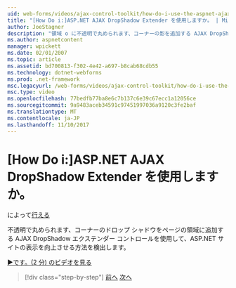 ```yaml
---
uid: web-forms/videos/ajax-control-toolkit/how-do-i-use-the-aspnet-ajax-dropshadow-extender
title: "[How Do i:]ASP.NET AJAX DropShadow Extender を使用しますか。 | Microsoft Docs"
author: JoeStagner
description: "領域 o に不透明で丸められます、コーナーの影を追加する AJAX DropShadow エクステンダー コントロールを使用して、ASP.NET サイトの表示を向上させる方法を検出してください."
ms.author: aspnetcontent
manager: wpickett
ms.date: 02/01/2007
ms.topic: article
ms.assetid: bd700813-f302-4e42-a697-b8cab68cdb55
ms.technology: dotnet-webforms
ms.prod: .net-framework
msc.legacyurl: /web-forms/videos/ajax-control-toolkit/how-do-i-use-the-aspnet-ajax-dropshadow-extender
msc.type: video
ms.openlocfilehash: 77bedfb77ba8e6c7b137c6e39c67ecc1a12056ce
ms.sourcegitcommit: 9a9483aceb34591c97451997036a9120c3fe2baf
ms.translationtype: MT
ms.contentlocale: ja-JP
ms.lasthandoff: 11/10/2017
---
```

<a name="how-do-i-use-the-aspnet-ajax-dropshadow-extender"></a>[How Do i:]ASP.NET AJAX DropShadow Extender を使用しますか。
====================
によって[行える](https://github.com/JoeStagner)

不透明で丸められます、コーナーのドロップ シャドウをページの領域に追加する AJAX DropShadow エクステンダー コントロールを使用して、ASP.NET サイトの表示を向上させる方法を検出します。

[&#9654;です。(2 分) のビデオを見る](https://channel9.msdn.com/Blogs/ASP-NET-Site-Videos/how-do-i-use-the-aspnet-ajax-dropshadow-extender)

>[!div class="step-by-step"]
[前へ](how-do-i-use-the-aspnet-ajax-togglebutton-extender.md)
[次へ](how-do-i-use-the-aspnet-ajax-passwordstrength-extender.md)
